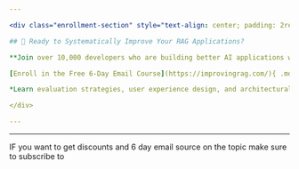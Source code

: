 ```yaml
---

<div class="enrollment-section" style="text-align: center; padding: 2rem; background: linear-gradient(135deg, #667eea 0%, #764ba2 100%); border-radius: 8px; color: white; margin: 2rem 0;">

## 🚀 Ready to Systematically Improve Your RAG Applications?

**Join over 10,000 developers who are building better AI applications with our proven methodology.**

[Enroll in the Free 6-Day Email Course](https://improvingrag.com/){ .md-button .md-button--primary .md-button--large }

*Learn evaluation strategies, user experience design, and architectural patterns that actually work in production.*

</div>

---
```


---

IF you want to get discounts and 6 day email source on the topic make sure to subscribe to

<script async data-uid="010fd9b52b" src="https://fivesixseven.kit.com/010fd9b52b/index.js"></script>
